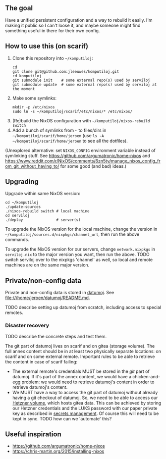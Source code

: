 ## The goal

Have a unified persistent configuration and a way to rebuild it easily.
I'm making it public so I can't loose it,
and maybe someone might find something useful in there for their own config.

## How to use this (on scarif)

1. Clone this repository into `~/komputiloj`:
    ```
    cd
    git clone git@github.com:jleeuwes/komputiloj.git
    cd komputiloj
    git submodule init    # some external repo(s) used by serviloj
    git submodule update  # some external repo(s) used by serviloj at the moment
    ```
2. Make some symlinks:
    ```
    mkdir -p /etc/nixos
    sudo ln -s ~/komputiloj/scarif/etc/nixos/* /etc/nixos/
    ```
3. (Re)build the NixOS configuration with `~/komputiloj/nixos-rebuild switch`
4. Add a bunch of symlinks from `~` to files/dirs in `~/komputiloj/scarif/home/jeroen`
   (use `ls -A ~/komputiloj/scarif/home/jeroen` to see all the dotfiles).

(Unexplored alternative: set `NIXOS_CONFIG` environment variable instead of symlinking
stuff. See <https://github.com/argumatronic/home-nixos> and
<https://www.reddit.com/r/NixOS/comments/6zn5tv/manage_nixos_config_from_git_without_having_to/>
for some good (and bad) ideas.)

## Upgrading

Upgrade within same NixOS version:

	cd ~/komputiloj
	./update-sources
	./nixos-rebuild switch # local machine
	cd serviloj
	./deploy               # server(s)

To upgrade the NixOS version for the local machine,
change the version in `~/komputiloj/sources.d/nixpkgs/channel_url`,
then run the above commands.

To upgrade the NixOS version for our servers,
change `network.nixpkgs` in `serviloj.nix` to the major version you want,
then run the above.
TODO switch serviloj over to the nixpkgs 'channel' as well,
so local and remote machines are on the same major version.

## Private/non-config data

Private and non-config data is stored in [datumoj](file:///home/jeroen/datumoj).
See <file:///home/jeroen/datumoj/README.md>.

TODO describe setting up datumoj from scratch,
including access to special remotes.

### Disaster recovery

TODO describe the concrete steps and test them.

The git part of datumoj lives on scarif and on gitea (storage volume).
The full annex content should be in at least two physically separate locations:
on scarif and on some external remote. Important rules to be able to
retrieve the content in case of scarif failing:

- The external remote's credentials MUST be stored in the _git_ part of datumoj.
  If it's part of the annex content, we would have a chicken-and-egg problem:
  we would need to retrieve datumoj's content in order to retrieve datumoj's content.
- We MUST have a way to access the git part of datumoj without already having a
  git checkout of datumoj.
  So, we need to be able to access our [Hetzner volume](serviloj/README.md),
  which hosts gitea data.
  This can be achieved by storing our Hetzner
  credentials and the LUKS password with our paper private key
  as described in [secrets management](secrets-management.md).
  Of course this will need to be kept in sync.
  TODO how can we 'automate' this?

## Useful inspiration

- <https://github.com/argumatronic/home-nixos>
- <https://chris-martin.org/2015/installing-nixos>

